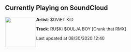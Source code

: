 ## Currently Playing on SoundCloud

[<img align="left" width="100" src="https://i1.sndcdn.com/artworks-aUtXnjxy5jMZJy5u-VjT2CQ-t50x50.jpg">](https://soundcloud.com/soviet_kid/ruki-oulja-boy-crank-that-rmx)

**Artist**: $OViET KiD 

**Track**: RU$Ki $OULJA BOY [Crank that RMX]

Last updated at 08/30/2020 12:40
